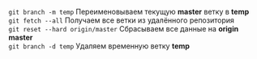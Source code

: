 `git branch -m temp` Переименовываем текущую **master** ветку в **temp**  
`git fetch --all` Получаем все ветки из удалённого репозитория  
`git reset --hard origin/master` Сбрасываем все данные на **origin master**  
`git branch -d temp` Удаляем временную ветку **temp**  
